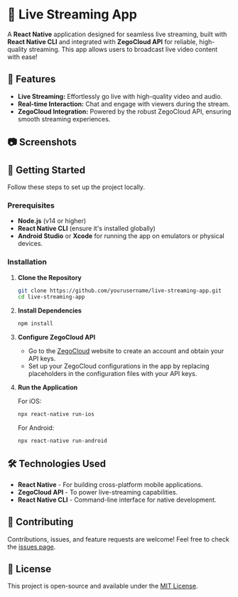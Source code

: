 # 📱 Live Streaming App

A **React Native** application designed for seamless live streaming, built with **React Native CLI** and integrated with **ZegoCloud API** for reliable, high-quality streaming. This app allows users to broadcast live video content with ease!

## 🌟 Features

- **Live Streaming:** Effortlessly go live with high-quality video and audio.
- **Real-time Interaction:** Chat and engage with viewers during the stream.
- **ZegoCloud Integration:** Powered by the robust ZegoCloud API, ensuring smooth streaming experiences.

## 📷 Screenshots


## 🚀 Getting Started

Follow these steps to set up the project locally.

### Prerequisites

- **Node.js** (v14 or higher)
- **React Native CLI** (ensure it's installed globally)
- **Android Studio** or **Xcode** for running the app on emulators or physical devices.

### Installation

1. **Clone the Repository**

   ```bash
   git clone https://github.com/yourusername/live-streaming-app.git
   cd live-streaming-app
   ```

2. **Install Dependencies**

   ```bash
   npm install
   ```

3. **Configure ZegoCloud API**

   - Go to the [ZegoCloud](https://www.zegocloud.com/) website to create an account and obtain your API keys.
   - Set up your ZegoCloud configurations in the app by replacing placeholders in the configuration files with your API keys.

4. **Run the Application**

   For iOS:

   ```bash
   npx react-native run-ios
   ```

   For Android:

   ```bash
   npx react-native run-android
   ```

## 🛠️ Technologies Used

- **React Native** - For building cross-platform mobile applications.
- **ZegoCloud API** - To power live-streaming capabilities.
- **React Native CLI** - Command-line interface for native development.

## 👥 Contributing

Contributions, issues, and feature requests are welcome! Feel free to check the [issues page](https://github.com/yourusername/live-streaming-app/issues).

## 📄 License

This project is open-source and available under the [MIT License](LICENSE).
